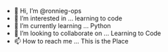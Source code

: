 - 👋 Hi, I’m @ronnieg-ops
- 👀 I’m interested in ... learning to code 
- 🌱 I’m currently learning ... Python
- 💞️ I’m looking to collaborate on ... Learning to Code
- 📫 How to reach me ... This is the Place

<!---
ronnieg-ops/ronnieg-ops is a ✨ special ✨ repository because its `README.md` (this file) appears on your GitHub profile.
You can click the Preview link to take a look at your changes.
--->

